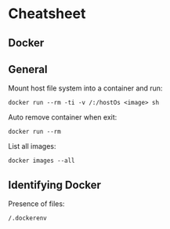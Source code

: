 # Cheatsheet

## Docker

## General

Mount host file system into a container and run:
```
docker run --rm -ti -v /:/hostOs <image> sh
```

Auto remove container when exit:
```
docker run --rm
```

List all images:
```
docker images --all
```
## Identifying Docker

Presence of files:
```
/.dockerenv
```

